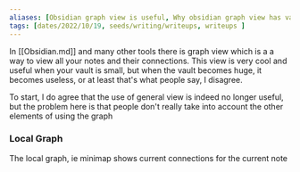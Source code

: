 ```yaml
---
aliases: [Obsidian graph view is useful, Why obsidian graph view has value]
tags: [dates/2022/10/19, seeds/writing/writeups, writeups ]
---
```

In [[Obsidian.md]] and many other tools there is graph view which is a a way to view all your notes and their connections. This view is very cool and useful when your vault is small, but when the vault becomes huge, it becomes useless, or at least that's what people say, I disagree.

To start, I do agree that the use of general view is indeed no longer useful, but the problem here is that people don't really take into account the other elements of using the graph

### Local Graph
The local graph, ie minimap shows current connections for the current note
